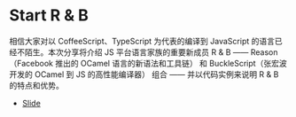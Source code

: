 # Start R & B

相信大家对以 CoffeeScript、TypeScript 为代表的编译到 JavaScript 的语言已经不陌生。本次分享将介绍 JS 平台语言家族的重要新成员 R & B —— Reason（Facebook 推出的 OCamel 语言的新语法和工具链） 和 BuckleScript（张宏波开发的 OCamel 到 JS 的高性能编译器） 组合 —— 并以代码实例来说明 R & B 的特点和优势。

- [Slide](slide?slide)
